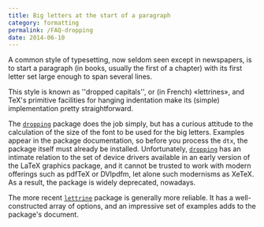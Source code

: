```yaml
---
title: Big letters at the start of a paragraph
category: formatting
permalink: /FAQ-dropping
date: 2014-06-10
---
```


A common style of typesetting, now seldom seen except in newspapers,
is to start a paragraph (in books, usually the first of a chapter)
with its first letter set large enough to span several lines.

This style is known as ''dropped capitals'', or (in French)
&laquo;lettrines&raquo;,
and TeX's primitive facilities for hanging indentation make its
(simple) implementation pretty straightforward.

The [`dropping`](https://ctan.org/pkg/dropping) package does the job simply, but has a curious
attitude to the calculation of the size of the font to be used for the
big letters.  Examples appear in the package documentation, so before
you process the `dtx`, the package itself must already be
installed.  Unfortunately, [`dropping`](https://ctan.org/pkg/dropping) has an intimate relation
to the set of device drivers available in an early version of the
LaTeX graphics package, and it cannot be trusted to work with
modern offerings such as pdfTeX or DVIpdfm, let
alone such modernisms as XeTeX.  As a result, the package is widely
deprecated, nowadays.

The more recent [`lettrine`](https://ctan.org/pkg/lettrine) package is generally more reliable.
It has a well-constructed array of options, and an impressive set of
examples adds to the package's document.

